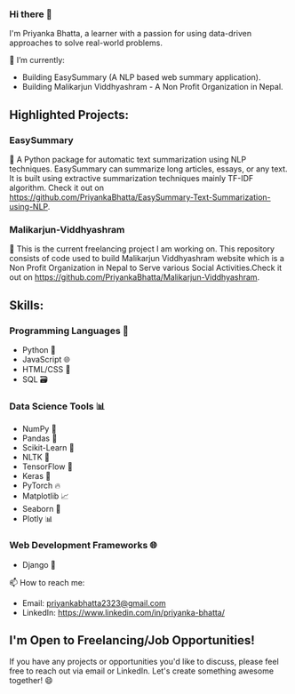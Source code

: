 ### Hi there 👋

I'm Priyanka Bhatta, a learner with a passion for using data-driven approaches to solve real-world problems.

🔭 I’m currently:
- Building EasySummary (A NLP based web summary application).
- Building Malikarjun Viddhyashram - A Non Profit Organization in Nepal.

## Highlighted Projects:

### EasySummary
🚀 A Python package for automatic text summarization using NLP techniques. EasySummary can summarize long articles, essays, or any text. It is built using extractive summarization techniques mainly TF-IDF algorithm. Check it out on https://github.com/PriyankaBhatta/EasySummary-Text-Summarization-using-NLP.

### Malikarjun-Viddhyashram
🚀 This is the current freelancing project I am working on. This repository consists of code used to build Malikarjun Viddhyashram website which is a Non Profit Organization in Nepal to Serve various Social Activities.Check it out on https://github.com/PriyankaBhatta/Malikarjun-Viddhyashram.

## Skills:
### Programming Languages 🚀
- Python 🐍
- JavaScript 🌐
- HTML/CSS 🎨
- SQL 🗃️

### Data Science Tools 📊
- NumPy 🧮
- Pandas 🐼
- Scikit-Learn 🤖
- NLTK 📝
- TensorFlow 🧠
- Keras 🧬
- PyTorch 🔥
- Matplotlib 📈
- Seaborn 🌊
- Plotly 📊

### Web Development Frameworks 🌐
- Django 🎸

📫 How to reach me:
- Email: priyankabhatta2323@gmail.com
- LinkedIn: https://www.linkedin.com/in/priyanka-bhatta/

## I'm Open to Freelancing/Job Opportunities!
If you have any projects or opportunities you'd like to discuss, please feel free to reach out via email or LinkedIn. Let's create something awesome together! 😄
